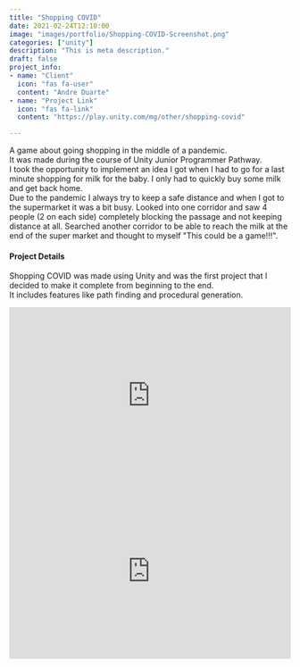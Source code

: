 ```yaml
---
title: "Shopping COVID"
date: 2021-02-24T12:10:00
image: "images/portfolio/Shopping-COVID-Screenshot.png"
categories: ["unity"]
description: "This is meta description."
draft: false
project_info:
- name: "Client"
  icon: "fas fa-user"
  content: "Andre Duarte"
- name: "Project Link"
  icon: "fas fa-link"
  content: "https://play.unity.com/mg/other/shopping-covid"

---
```

A game about going shopping in the middle of a pandemic.  
It was made during the course of Unity Junior Programmer Pathway.  
I took the opportunity to implement an idea I got when I had to go for a last minute shopping for milk for the baby. I only had to quickly buy some milk and get back home.  
Due to the pandemic I always try to keep a safe distance and when I got to the supermarket it was a bit busy. Looked into one corridor and saw 4 people (2 on each side) completely blocking the passage and not keeping distance at all. Searched another corridor to be able to reach the milk at the end of the super market and thought to myself "This could be a game!!!". 

#### Project Details

Shopping COVID was made using Unity and was the first project that I decided to make it complete from beginning to the end.  
It includes features like path finding and procedural generation.

<iframe width="100%" height="315" src="https://www.youtube.com/embed/q-frsdcCF6c" title="YouTube video player" frameborder="0" allow="accelerometer; autoplay; clipboard-write; encrypted-media; gyroscope; picture-in-picture" allowfullscreen></iframe>

<iframe width="100%" height="315" src="https://www.youtube.com/embed/y-4NWeZZpGk" title="YouTube video player" frameborder="0" allow="accelerometer; autoplay; clipboard-write; encrypted-media; gyroscope; picture-in-picture" allowfullscreen></iframe>
